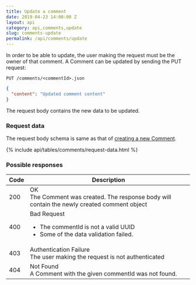```yaml
---
title: Update a comment
date: 2019-04-23 14:00:00 Z
layout: api
category: api,comments,update
slug: comments-update
permalink: /api/comments/update
---
```


In order to be able to update, the user making the request must be the owner of that comment.
A Comment can be updated by sending the PUT request:

```
PUT /comments/<commentId>.json
```
```json
{
  "content": "Updated comment content"
}
```

The request body contains the new data to be updated. 

### Request data

The request body schema is same as that of [creating a new Comment](/api/comments/create).

{% include api/tables/comments/request-data.html %}

### Possible responses

<table class="table-parameters">
<thead>
  <tr>
   <th>Code
   </th>
   <th>Description
   </th>
  </tr>
</thead>
<tbody>
  <tr>
   <td>200
   </td>
   <td>OK<br/>
The Comment was created. The response body will contain the newly created comment object
   </td>
  </tr>
  <tr>
   <td>400
   </td>
   <td>Bad Request
      <ul>
        <li>The commentId is not a valid UUID</li>
        <li>Some of the data validation failed.</li>
      </ul>
   </td>
  </tr>
  <tr>
   <td>403
   </td>
   <td>Authentication Failure<br/>
   The user making the request is not authenticated
   </td>
  </tr>
  <tr>
   <td>404
   </td>
   <td>Not Found<br/>
   A Comment with the given commentId was not found.
   </td>
  </tr>
</tbody>
</table>

